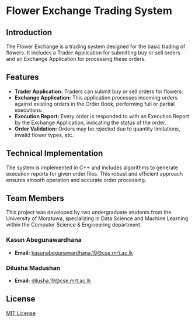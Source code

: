 # Flower Exchange Trading System

## Introduction
The Flower Exchange is a trading system designed for the basic trading of flowers. It includes a Trader Application for submitting buy or sell orders and an Exchange Application for processing these orders.

## Features
- **Trader Application:** Traders can submit buy or sell orders for flowers.
- **Exchange Application:** This application processes incoming orders against existing orders in the Order Book, performing full or partial executions.
- **Execution Report:** Every order is responded to with an Execution Report by the Exchange Application, indicating the status of the order.
- **Order Validation:** Orders may be rejected due to quantity limitations, invalid flower types, etc.

## Technical Implementation
The system is implemented in C++ and includes algorithms to generate execution reports for given order files. This robust and efficient approach ensures smooth operation and accurate order processing.

## Team Members
This project was developed by two undergraduate students from the University of Moratuwa, specializing in Data Science and Machine Learning within the Computer Science & Engineering department.

### Kasun Abegunawardhana
- **Email:** [kasunabegunawardhana.19@cse.mrt.ac.lk](mailto:kasunabegunawardhana.19@cse.mrt.ac.lk)

### Dilusha Madushan
- **Email:** [dilusha.19@cse.mrt.ac.lk](mailto:dilusha.19@cse.mrt.ac.lk)

## License
[MIT License](LICENSE)

